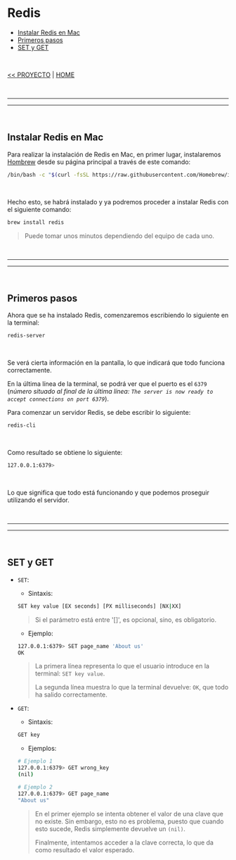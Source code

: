 # Redis

<div id='index'></div>

* [Instalar Redis en Mac](#instalar-redis-en-mac)
* [Primeros pasos](#primeros-pasos)
* [SET y GET](#set-y-get)

<br/>

[<< PROYECTO](./08_project.md#proyecto) | [HOME](../../README.md#devcamp)

<br/>

<hr/><hr/><br/>

## Instalar Redis en Mac

Para realizar la instalación de Redis en Mac, en primer lugar, instalaremos [Hombrew](https://brew.sh/) desde su página principal a través de este comando:

```bash
/bin/bash -c "$(curl -fsSL https://raw.githubusercontent.com/Homebrew/install/HEAD/install.sh)"
```

<br/>

Hecho esto, se habrá instalado y ya podremos proceder a instalar Redis con el siguiente comando:

```bash
brew install redis
```

> Puede tomar unos minutos dependiendo del equipo de cada uno.

<br/>

<hr/><hr/><br/>

## Primeros pasos

Ahora que se ha instalado Redis, comenzaremos escribiendo lo siguiente en la terminal:

```bash
redis-server
```

<br/>

Se verá cierta información en la pantalla, lo que indicará que todo funciona correctamente.

En la última línea de la terminal, se podrá ver que el puerto es el `6379` (*número situado al final de la última línea: `The server is now ready to accept connections on port 6379`*).

Para comenzar un servidor Redis, se debe escribir lo siguiente:

```bash
redis-cli
```

<br/>

Como resultado se obtiene lo siguiente:

```bash
127.0.0.1:6379>
```

<br/>

Lo que significa que todo está funcionando y que podemos proseguir utilizando el servidor.

<br/>

<hr/><hr/><br/>

## SET y GET

* `SET`:

    * Sintaxis:

    ```bash
    SET key value [EX seconds] [PX milliseconds] [NX|XX]
    ```

    > Si el parámetro está entre '[]', es opcional, sino, es obligatorio.

    * Ejemplo:

    ```bash
    127.0.0.1:6379> SET page_name 'About us'
    OK
    ```

    > La primera línea representa lo que el usuario introduce en la terminal: `SET key value`.
    >
    > La segunda línea muestra lo que la terminal devuelve: `OK`, que todo ha salido correctamente.

* `GET`:

    * Sintaxis:

    ```bash
    GET key
    ```

    * Ejemplos:

    ```bash
    # Ejemplo 1
    127.0.0.1:6379> GET wrong_key
    (nil)
    
    # Ejemplo 2
    127.0.0.1:6379> GET page_name
    "About us"
    ```

    > En el primer ejemplo se intenta obtener el valor de una clave que no existe. Sin embargo, esto no es problema, puesto que cuando esto sucede, Redis simplemente devuelve un `(nil)`.
    >
    > Finalmente, intentamos acceder a la clave correcta, lo que da como resultado el valor esperado.